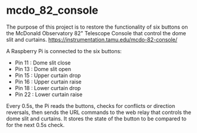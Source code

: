 # mcdo_82_console
The purpose of this project is to restore the functionality of six buttons on the McDonald Observatory 82" Telescope Console that control the dome slit and curtains.
https://instrumentation.tamu.edu/mcdo-82-console/

A Raspberry Pi is connected to the six buttons:
* Pin 11 : Dome slit close
* Pin 13 : Dome slit open
* Pin 15 : Upper curtain drop
* Pin 16 : Upper curtain raise
* Pin 18 : Lower curtain drop
* Pin 22 : Lower curtain raise

Every 0.5s, the Pi reads the buttons, checks for conflicts or direction reversals, then sends the URL commands to the web relay that controls the dome slit and curtains. It stores the state of the button to be compared to for the next 0.5s check.
